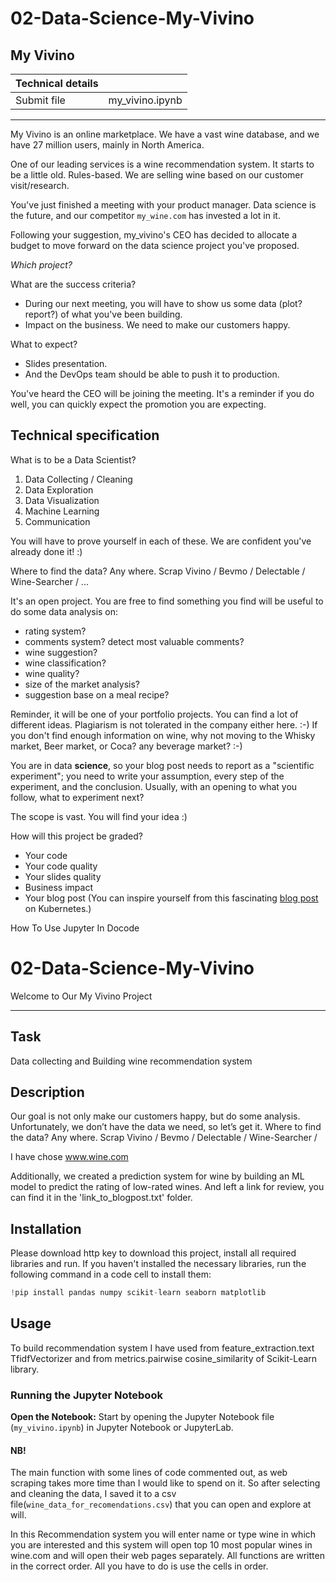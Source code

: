 # 02-Data-Science-My-Vivino

<div class="row">
<div class="col tab-content">
<div class="tab-pane active show" id="subject" role="tabpanel">
<div class="row">
<div class="col-md-12 col-xl-12">
<div class="markdown-body">
<p class="text-muted m-b-15">
</p><h2>My Vivino</h2>
<table>
<thead>
<tr>
<th>Technical details</th>
<th></th>
</tr>
</thead>
<tbody>
<tr>
<td>Submit file</td>
<td>my_vivino.ipynb</td>
</tr>
</tbody>
</table>
<hr>
<p>My Vivino is an online marketplace. We have a vast wine database, and we have 27 million users, mainly in North America.</p>
<p>One of our leading services is a wine recommendation system. It starts to be a little old. Rules-based. We are selling wine based on our customer visit/research.</p>
<p>You've just finished a meeting with your product manager. Data science is the future, and our competitor <code>my_wine.com</code> has invested a lot in it.</p>
<p>Following your suggestion, my_vivino's CEO has decided to allocate a budget to move forward on the data science project you've proposed.</p>
<p><em>Which project?</em></p>
<p>What are the success criteria?</p>
<ul>
<li>During our next meeting, you will have to show us some data (plot? report?) of what you've been building.</li>
<li>Impact on the business. We need to make our customers happy.</li>
</ul>
<p>What to expect?</p>
<ul>
<li>Slides presentation.</li>
<li>And the DevOps team should be able to push it to production.</li>
</ul>
<p>You've heard the CEO will be joining the meeting. It's a reminder if you do well, you can quickly expect the promotion you are expecting.</p>
<h2>Technical specification</h2>
<p>What is to be a Data Scientist?</p>
<ol>
<li>Data Collecting / Cleaning</li>
<li>Data Exploration</li>
<li>Data Visualization</li>
<li>Machine Learning</li>
<li>Communication</li>
</ol>
<p>You will have to prove yourself in each of these. We are confident you've already done it! :)</p>
<p>Where to find the data?
Any where. Scrap Vivino / Bevmo / Delectable / Wine-Searcher / ...</p>
<p>It's an open project. You are free to find something you find will be useful to do some data analysis on:</p>
<ul>
<li>rating system?</li>
<li>comments system? detect most valuable comments?</li>
<li>wine suggestion?</li>
<li>wine classification?</li>
<li>wine quality?</li>
<li>size of the market analysis?</li>
<li>suggestion base on a meal recipe?</li>
</ul>
<p>Reminder, it will be one of your portfolio projects. You can find a lot of different ideas. Plagiarism is not tolerated in the company either here. :-)
If you don't find enough information on wine, why not moving to the Whisky market, Beer market, or Coca? any beverage market? :-)</p>
<p>You are in data <strong>science</strong>, so your blog post needs to report as a "scientific experiment"; you need to write your assumption, every step of the experiment, and the conclusion.
Usually, with an opening to what you follow, what to experiment next?</p>
<p>The scope is vast. You will find your idea :)</p>
<p>How will this project be graded?</p>
<ul>
<li>Your code</li>
<li>Your code quality</li>
<li>Your slides quality</li>
<li>Business impact</li>
<li>Your blog post (You can inspire yourself from this fascinating <a href="https://kubernetes.io/blog/2020/05/my-exciting-journey-into-kubernetes-history/" target="_blank">blog post</a> on Kubernetes.)</li>
</ul>

<p></p>
</div>

</div>
</div>
</div>
<div class="tab-pane" id="resources" role="tabpanel">
<div class="row">
<div class="col-xl-12">
<div class="row text-center">
<div class="col p-t-10 f-12">
<p>
How To Use Jupyter In Docode
</p>
</div>
</div>
<div class="row text-center">
<div class="col">
<frame frameborder="0" src="https://www.youtube.com/embed/J5MpsvScKzE"></frame>
</div>
</div>

</div>
</div>
</div>
</div>
</div>



# 02-Data-Science-My-Vivino
Welcome to Our  My Vivino Project
***

## Task
Data collecting and Building wine recommendation system

## Description
Our goal is not only make our customers happy, but do some analysis. Unfortunately, we don’t have the data we need, so let’s get it. 
Where to find the data? Any where. Scrap Vivino / Bevmo / Delectable / Wine-Searcher /

I have chose www.wine.com 

Additionally, we created a prediction system for wine by building an ML model to predict the rating of low-rated wines. And left a link for review, you can find it in the 'link_to_blogpost.txt' folder.

## Installation
Please download http key to download this project, install all required libraries and run.
If you haven't installed the necessary libraries, run the following command in a code cell to install them:
   ```python
   !pip install pandas numpy scikit-learn seaborn matplotlib
   ```

## Usage
To build recommendation system I have used from feature_extraction.text TfidfVectorizer and from metrics.pairwise cosine_similarity of Scikit-Learn library.
### Running the Jupyter Notebook

**Open the Notebook:** Start by opening the Jupyter Notebook file (`my_vivino.ipynb`) in Jupyter Notebook or JupyterLab.
#### NB!
The main function with some lines of code commented out, as web scraping takes more time than I would like to spend on it.
So after selecting and cleaning the data, I saved it to a csv file(`wine_data_for_recomendations.csv`) that you can open and explore at will.


In this Recommendation system you will enter name or type wine in which you are interested and this system will open top 10 most popular wines in wine.com and will open their web pages separately.
All functions are written in the correct order. All you have to do is use the cells in order.
